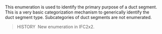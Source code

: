﻿This enumeration is used to identify the primary purpose of a duct segment. This is a very basic categorization mechanism to generically identify the duct segment type. Subcategories of duct segments are not enumerated.

> HISTORY&nbsp; New enumeration in IFC2x2.